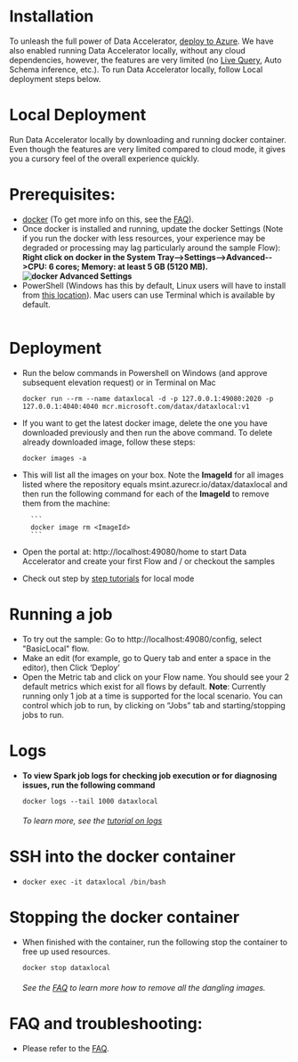 # Installation
To unleash the full power of Data Accelerator, [deploy to Azure](https://github.com/Microsoft/data-accelerator/wiki/Cloud-deployment). We have also enabled running Data Accelerator locally, without any cloud dependencies, however, the features are very limited (no [Live Query](live-query), Auto Schema inference, etc.). To run Data Accelerator locally, follow Local deployment steps below.
# Local Deployment
Run Data Accelerator locally by downloading and running docker container. Even though the features are very limited compared to cloud mode, it gives you a cursory feel of the overall experience quickly.
# Prerequisites:
 - [docker](https://hub.docker.com/editions/community/docker-ce-desktop-windows) (To get more info on this, see the [FAQ](https://github.com/Microsoft/data-accelerator/wiki/FAQ#how-do-i-install-docker)).
  - Once docker is installed and running, update the docker Settings (Note if you run the docker with less resources, your experience may be degraded or processing may lag particularly around the sample Flow): <br/> 
**Right click on docker in the System Tray-->Settings-->Advanced-->CPU: 6 cores; Memory: at least 5 GB (5120 MB).**<br/>
**![docker Advanced Settings](https://github.com/Microsoft/data-accelerator/wiki/tutorials/images/AdvancedDockerSettings.PNG)**<br/>
 - PowerShell (Windows has this by default, Linux users will have to install from [this location](https://docs.microsoft.com/en-us/powershell/scripting/install/installing-powershell?view=powershell-6)). Mac users can use Terminal which is available by default.
      ```
# Deployment
   - Run the below commands in Powershell on Windows (and approve subsequent elevation request) or in Terminal on Mac

        ```
        docker run --rm --name dataxlocal -d -p 127.0.0.1:49080:2020 -p 127.0.0.1:4040:4040 mcr.microsoft.com/datax/dataxlocal:v1
        ```

   - If you want to get the latest docker image, delete the one you have downloaded previously and then run the above command. To delete already downloaded image, follow these steps:

        ```
        docker images -a
        ```

* This will list all the images on your box. Note the **ImageId** for all images listed where the repository equals msint.azurecr.io/datax/dataxlocal and then run the following command for each of the **ImageId** to remove them from the machine:

        ```
        docker image rm <ImageId>  
        ```

* Open the portal at: http://localhost:49080/home to start Data Accelerator and create your first Flow and / or checkout the samples

* Check out step by [step tutorials]( https://github.com/Microsoft/data-accelerator/wiki/Tutorials) for local mode

# Running a job
 - To try out the sample:  Go to http://localhost:49080/config, select "BasicLocal" flow. 
 - Make an edit (for example, go to Query tab and enter a space in the editor), then Click ‘Deploy’
 - Open the Metric tab and click on your Flow name. You should see your 2 default metrics which exist for all flows by default.
**Note**: Currently running only 1 job at a time is supported for the local scenario. You can control which job to run, by clicking on “Jobs” tab and starting/stopping jobs to run.

# Logs
 - **To view Spark job logs for checking job execution or for diagnosing issues, run the following command**
    ```
    docker logs --tail 1000 dataxlocal
    ```
    ###### To learn more, see the [tutorial on logs](https://github.com/Microsoft/data-accelerator/wiki/Local-Tutorial-6-Debugging-using-Spark-logs)

# SSH into the docker container
   -  ```
      docker exec -it dataxlocal /bin/bash
      ```

# Stopping the docker container
 - When finished with the container, run the following stop the container to free up used resources.
    ```
    docker stop dataxlocal
    ```
    ###### See the [FAQ](https://github.com/Microsoft/data-accelerator/wiki/FAQ#cleaning-up) to learn more how to remove all the dangling images.

# FAQ and troubleshooting:
 - Please refer to the [FAQ](https://github.com/Microsoft/data-accelerator/wiki/FAQ).  
